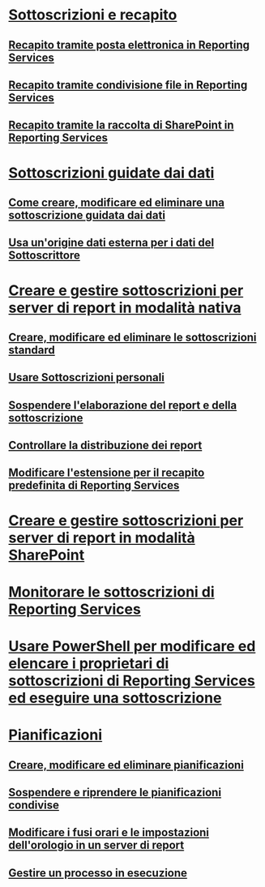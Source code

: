 # [Sottoscrizioni e recapito](subscriptions-and-delivery-reporting-services.md)
## [Recapito tramite posta elettronica in Reporting Services](e-mail-delivery-in-reporting-services.md)
## [Recapito tramite condivisione file in Reporting Services](file-share-delivery-in-reporting-services.md)
## [Recapito tramite la raccolta di SharePoint in Reporting Services](sharepoint-library-delivery-in-reporting-services.md)
# [Sottoscrizioni guidate dai dati](data-driven-subscriptions.md)
## [Come creare, modificare ed eliminare una sottoscrizione guidata dai dati](create-modify-and-delete-data-driven-subscriptions.md)
## [Usa un'origine dati esterna per i dati del Sottoscrittore](use-an-external-data-source-for-subscriber-data-data-driven-subscription.md)
# [Creare e gestire sottoscrizioni per server di report in modalità nativa](create-and-manage-subscriptions-for-native-mode-report-servers.md)
## [Creare, modificare ed eliminare le sottoscrizioni standard](../create-manage-subscriptions-native-mode-report-servers.md)
## [Usare Sottoscrizioni personali](use-my-subscriptions-native-mode-report-server.md)
## [Sospendere l'elaborazione del report e della sottoscrizione](disable-or-pause-report-and-subscription-processing.md)
## [Controllare la distribuzione dei report](../control-report-distribution.md)
## [Modificare l'estensione per il recapito predefinita di Reporting Services](change-the-default-reporting-services-delivery-extension.md)
# [Creare e gestire sottoscrizioni per server di report in modalità SharePoint](create-and-manage-subscriptions-for-sharepoint-mode-report-servers.md)
# [Monitorare le sottoscrizioni di Reporting Services](monitor-reporting-services-subscriptions.md)
# [Usare PowerShell per modificare ed elencare i proprietari di sottoscrizioni di Reporting Services ed eseguire una sottoscrizione](manage-subscription-owners-and-run-subscription-powershell.md)
# [Pianificazioni](schedules.md)
## [Creare, modificare ed eliminare pianificazioni](create-modify-and-delete-schedules.md)
## [Sospendere e riprendere le pianificazioni condivise](pause-and-resume-shared-schedules.md)
## [Modificare i fusi orari e le impostazioni dell'orologio in un server di report](change-time-zones-and-clock-settings-on-a-report-server.md)
## [Gestire un processo in esecuzione](manage-a-running-process.md)
